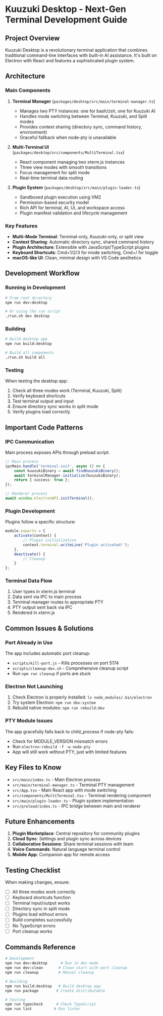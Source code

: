 # Kuuzuki Desktop - Next-Gen Terminal Development Guide

## Project Overview

Kuuzuki Desktop is a revolutionary terminal application that combines traditional command-line interfaces with built-in AI assistance. It's built on Electron with React and features a sophisticated plugin system.

## Architecture

### Main Components

1. **Terminal Manager** (`packages/desktop/src/main/terminal-manager.ts`)
   - Manages two PTY instances: one for bash/zsh, one for Kuuzuki AI
   - Handles mode switching between Terminal, Kuuzuki, and Split modes
   - Provides context sharing (directory sync, command history, environment)
   - Graceful fallback when node-pty is unavailable

2. **Multi-Terminal UI** (`packages/desktop/src/components/MultiTerminal.tsx`)
   - React component managing two xterm.js instances
   - Three view modes with smooth transitions
   - Focus management for split mode
   - Real-time terminal data routing

3. **Plugin System** (`packages/desktop/src/main/plugin-loader.ts`)
   - Sandboxed plugin execution using VM2
   - Permission-based security model
   - Rich API for terminal, AI, UI, and workspace access
   - Plugin manifest validation and lifecycle management

### Key Features

- **Multi-Mode Terminal**: Terminal-only, Kuuzuki-only, or split view
- **Context Sharing**: Automatic directory sync, shared command history
- **Plugin Architecture**: Extensible with JavaScript/TypeScript plugins
- **Keyboard Shortcuts**: Cmd+1/2/3 for mode switching, Cmd+/ for toggle
- **macOS-like UI**: Clean, minimal design with VS Code aesthetics

## Development Workflow

### Running in Development

```bash
# From root directory
npm run dev:desktop

# Or using the run script
./run.sh dev desktop
```

### Building

```bash
# Build desktop app
npm run build:desktop

# Build all components
./run.sh build all
```

### Testing

When testing the desktop app:
1. Check all three modes work (Terminal, Kuuzuki, Split)
2. Verify keyboard shortcuts
3. Test terminal output and input
4. Ensure directory sync works in split mode
5. Verify plugins load correctly

## Important Code Patterns

### IPC Communication

Main process exposes APIs through preload script:
```typescript
// Main process
ipcMain.handle('terminal-init', async () => {
    const kuuzukiBinary = await findKuuzukiBinary();
    await terminalManager.initialize(kuuzukiBinary);
    return { success: true };
});

// Renderer process
await window.electronAPI.initTerminal();
```

### Plugin Development

Plugins follow a specific structure:
```javascript
module.exports = {
    activate(context) {
        // Plugin initialization
        context.terminal.writeLine('Plugin activated!');
    },
    deactivate() {
        // Cleanup
    }
};
```

### Terminal Data Flow

1. User types in xterm.js terminal
2. Data sent via IPC to main process
3. Terminal manager routes to appropriate PTY
4. PTY output sent back via IPC
5. Rendered in xterm.js

## Common Issues & Solutions

### Port Already in Use

The app includes automatic port cleanup:
- `scripts/kill-port.js` - Kills processes on port 5174
- `scripts/cleanup-dev.sh` - Comprehensive cleanup script
- Run `npm run cleanup` if ports are stuck

### Electron Not Launching

1. Check Electron is properly installed: `ls node_modules/.bin/electron`
2. Try system Electron: `npm run dev:system`
3. Rebuild native modules: `npm run rebuild:dev`

### PTY Module Issues

The app gracefully falls back to child_process if node-pty fails:
- Check for MODULE_VERSION mismatch errors
- Run `electron-rebuild -f -w node-pty`
- App will still work without PTY, just with limited features

## Key Files to Know

- `src/main/index.ts` - Main Electron process
- `src/main/terminal-manager.ts` - Terminal PTY management
- `src/App.tsx` - Main React app with mode switching
- `src/components/MultiTerminal.tsx` - Terminal rendering component
- `src/main/plugin-loader.ts` - Plugin system implementation
- `src/preload/index.ts` - IPC bridge between main and renderer

## Future Enhancements

1. **Plugin Marketplace**: Central repository for community plugins
2. **Cloud Sync**: Settings and plugin sync across devices
3. **Collaborative Sessions**: Share terminal sessions with team
4. **Voice Commands**: Natural language terminal control
5. **Mobile App**: Companion app for remote access

## Testing Checklist

When making changes, ensure:
- [ ] All three modes work correctly
- [ ] Keyboard shortcuts function
- [ ] Terminal input/output works
- [ ] Directory sync in split mode
- [ ] Plugins load without errors
- [ ] Build completes successfully
- [ ] No TypeScript errors
- [ ] Port cleanup works

## Commands Reference

```bash
# Development
npm run dev:desktop      # Run in dev mode
npm run dev:clean       # Clean start with port cleanup
npm run cleanup         # Manual cleanup

# Building
npm run build:desktop   # Build desktop app
npm run package        # Create distributable

# Testing
npm run typecheck      # Check TypeScript
npm run lint          # Run linter
```